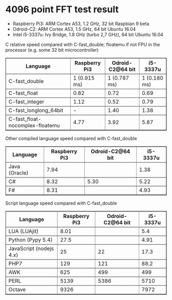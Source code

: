 # 4096 point FFT test result

- Raspberry Pi3: ARM Cortex A53, 1.2 GHz, 32 bit Raspbian 9 beta
- Odroid-C2: ARM Cortex A53, 1.5 GHz, 64 bit Ubuntu 16.04
- Intel i5-3337u: Ivy Bridge, 1.8 GHz (turbo 2,7 GHz), 64 bit Ubuntu 16.04

<p>C relative speed compared with C-fast_double; floatemu if not FPU in the processor (e.g. some 32 bit microcontroller)</p>

<table border="1">
<tr><th>Language</th><th>Raspberry Pi3</th><th>Odroid-C2@64 bit</th><th>i5-3337u</th></tr>
<tr><td>C-fast_double</td><td>1 (0.915 ms)</td><td>1 (0.787 ms)</td><td>1 (0.180 ms)</td></tr>
<tr><td>C-fast_float</td><td>0.82</td><td>0.72</td><td>0.69</td></tr>
<tr><td>C-fast_integer</td><td>1.12</td><td>0.52</td><td>0.79</td></tr>
<tr><td>C-fast_longlong_64bit</td><td>-</td><td>1.40</td><td>1.38</td></tr>
<tr><td>C-fast_float-nocomplex-floatemu</td><td>4.77</td><td>3.92</td><td>5.87</td></tr>
</table>

<p>Other compiled language speed compared with C-fast_double</p>

<table border="1">
<tr><th>Language</th><th>Raspberry Pi3</th><th>Odroid-C2@64 bit</th><th>i5-3337u</th></tr>
<tr><td>Java (Oracle)</td><td>7.94</td><td> </td><td>1.38</td></tr>
<tr><td>C#</td><td>8.32</td><td>5.30</td><td>5.22</td></tr>
<tr><td>F#</td><td>8.31</td><td> </td><td>4.93</td></tr>
</table>

<p>Script language speed compared with C-fast_double</p>

<table border="1">
<tr><th>Language</th><th>Raspberry Pi3</th><th>Odroid-C2@64 bit</th><th>i5-3337u</th></tr>
<tr><td>LUA (LUAjit)</td><td>8.01</td><td> </td><td>5.4</td></tr>
<tr><td>Python (Pypy 5.4)</td><td>27.5</td><td> </td><td>4.91</td></tr>
<tr><td>JavaScript (nodejs 4.x)</td><td>25</td><td>22 </td><td>17.3 </td></tr>
<tr><td>PHP7</td><td>129</td><td>121</td><td>88.2</td></tr>
<tr><td>AWK</td><td>625</td><td>499</td><td>499</td></tr>
<tr><td>PERL</td><td>5139</td><td>5386</td><td>5710</td></tr>
<tr><td>Octave</td><td>9326</td><td> </td><td>7972</td></tr>
</table>
</pre>
